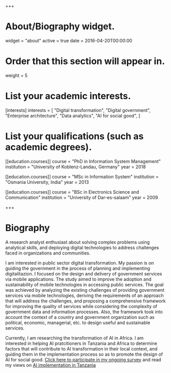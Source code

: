 +++
# About/Biography widget.
widget = "about"
active = true
date = 2016-04-20T00:00:00

# Order that this section will appear in.
weight = 5

# List your academic interests.
[interests]
  interests = [
   "Digital transformation",
    "Digital government",
    "Enterprise architecture",
    "Data analytics",
    "AI for social good",
     ]

# List your qualifications (such as academic degrees).
[[education.courses]]
  course = "PhD in Information System Management"
  institution = "University of Koblenz-Landau, Germany"
  year = 2018

[[education.courses]]
  course = "MSc in Information System"
  institution = "Osmania University, India"
  year = 2013

[[education.courses]]
  course = "BSc in Electronics Science and Communication"
  institution = "University of Dar-es-salaam"
  year = 2009
 
+++

# Biography

A research analyst enthusiast about solving complex problems using analytical skills, and deploying digital technologies to address challenges faced in organizations and communities. 

I am interested in public sector digital transformation. My passion is on guiding the government in the process of planning and implementing digitalitazion. I focused on the design and delivery of government services via mobile applications. The study aimed to improve the adoption and sustainability of mobile technologies in accessing public services. The goal was achieved by analyzing the existing challenges of providing government services via mobile technologies, deriving the requirements of an approach that will address the challenges, and proposing a comprehensive framework for improving the quality of services while considering the complexity of government data and information processes. Also, the framework took into account the context of a country and government organization such as political, economic, managerial, etc. to design useful and sustainable services. 

Currently, I am researching the transformation of AI in Africa. I am interested in helping AI pratcitioners in Tanzania and Africa to determine factors that will contribute to AI transformation in their local context, and guiding them in the implementation process so as to promote the design of AI for social good. [Click here to participate in my ongoing survey](https://isagahaisurvey.limequery.com/745141?lang=en) and read my views on [AI implementation in Tanzania](https://medium.com/parrotai/transforming-artificial-intelligence-in-tanzania-keeping-up-with-the-world-changer-technology-dd0bfc61c3c4)








